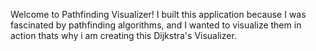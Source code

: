 Welcome to Pathfinding Visualizer! I built this application because I was fascinated by pathfinding algorithms, and I wanted to visualize them in action thats why i am creating this Dijkstra's Visualizer.
